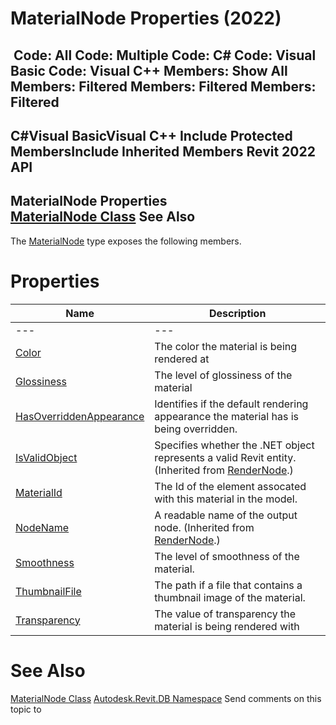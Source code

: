 # MaterialNode Properties (2022)

﻿
 Code: All Code: Multiple Code: C# Code: Visual Basic Code: Visual C++  Members: Show All Members: Filtered Members: Filtered Members: Filtered   
---  
C#Visual BasicVisual C++
Include Protected MembersInclude Inherited Members
Revit 2022 API  
---  
MaterialNode Properties  
[MaterialNode Class](c70338a6-7f40-e89e-607b-47162df3a5ef.md "MaterialNode Class") See Also  
---  
The [MaterialNode](c70338a6-7f40-e89e-607b-47162df3a5ef.md "MaterialNode Class") type exposes the following members.
# Properties
| Name | Description |
| --- | --- |
| --- | --- | --- |
| [Color](e565414b-7191-0bc9-f6a7-e4ea0059235a.md "Color Property") | The color the material is being rendered at |
| [Glossiness](d1089082-8ea7-65d7-7a9e-d396085d595a.md "Glossiness Property") | The level of glossiness of the material |
| [HasOverriddenAppearance](9e03fe36-b253-fa96-82cf-bce35cf7e69b.md "HasOverriddenAppearance Property") | Identifies if the default rendering appearance the material has is being overridden. |
| [IsValidObject](5e642162-fd60-8697-24d2-b2c8574d4fb2.md "IsValidObject Property") | Specifies whether the .NET object represents a valid Revit entity.  (Inherited from [RenderNode](9900b69b-7cb7-8555-75ac-4b5f22b5fa7f.md "RenderNode Class").) |
| [MaterialId](39cd7c35-da9d-8248-92b8-beae06d63018.md "MaterialId Property") | The Id of the element assocated with this material in the model. |
| [NodeName](f00a73db-fecc-70eb-c81a-67ef27212de5.md "NodeName Property") | A readable name of the output node.  (Inherited from [RenderNode](9900b69b-7cb7-8555-75ac-4b5f22b5fa7f.md "RenderNode Class").) |
| [Smoothness](3e08fa98-7193-8337-c34e-41d299a154e5.md "Smoothness Property") | The level of smoothness of the material. |
| [ThumbnailFile](8eab2a3d-8282-95e6-a012-19d652ebe8eb.md "ThumbnailFile Property") | The path if a file that contains a thumbnail image of the material. |
| [Transparency](837ec440-5bc5-384d-5f03-54c83c81692c.md "Transparency Property") | The value of transparency the material is being rendered with |

# See Also
[MaterialNode Class](c70338a6-7f40-e89e-607b-47162df3a5ef.md "MaterialNode Class")
[Autodesk.Revit.DB Namespace](87546ba7-461b-c646-cbb1-2cb8f5bff8b2.md "Autodesk.Revit.DB Namespace")
Send comments on this topic to 